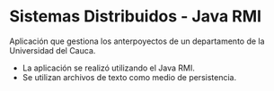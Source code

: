 # Sistemas Distribuidos - Java RMI
Aplicación que gestiona los anterpoyectos de un departamento de la Universidad del Cauca.

* La aplicación se realizó utilizando el Java RMI.
* Se utilizan archivos de texto como medio de persistencia.